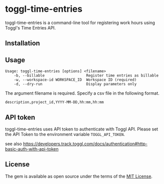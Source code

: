 # toggl-time-entries

toggl-time-entries is a command-line tool for registering work hours using Toggl's Time Entries API.

## Installation

## Usage

```
Usage: toggl-time-entries [options] <filename>
    -b, --billable                   Register time entries as billable
    -w, --workspace-id WORKSPACE_ID  Workspace ID (required)
    -d, --dry-run                    Display parameters only
```

The argument filename is required. Specify a csv file in the following format.

```
description,project_id,YYYY-MM-DD,hh:mm,hh:mm
```

## API token

toggl-time-entries uses API token to authenticate with Toggl API.
Please set the API Token to the environment variable `TOGGL_API_TOKEN`.

see also https://developers.track.toggl.com/docs/authentication#http-basic-auth-with-api-token

## License

The gem is available as open source under the terms of the [MIT License](https://opensource.org/licenses/MIT).
